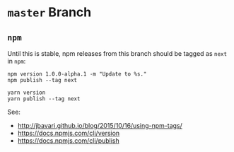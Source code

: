 # `master` Branch

## `npm`

Until this is stable, npm releases from this branch should be tagged as `next` in `npm`:

```
npm version 1.0.0-alpha.1 -m "Update to %s."
npm publish --tag next

yarn version
yarn publish --tag next
```

See:

* http://jbavari.github.io/blog/2015/10/16/using-npm-tags/
* https://docs.npmjs.com/cli/version
* https://docs.npmjs.com/cli/publish
